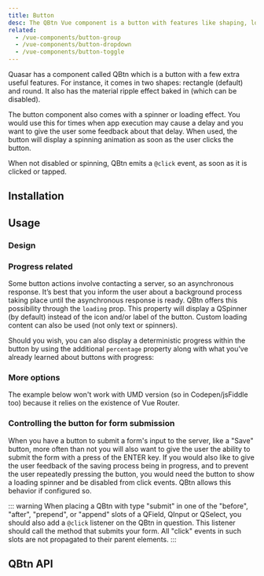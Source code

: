 ```yaml
---
title: Button
desc: The QBtn Vue component is a button with features like shaping, loading state, ripple and more.
related:
  - /vue-components/button-group
  - /vue-components/button-dropdown
  - /vue-components/button-toggle
---
```

Quasar has a component called QBtn which is a button with a few extra useful features. For instance, it comes in two shapes: rectangle (default) and round. It also has the material ripple effect baked in (which can be disabled).

The button component also comes with a spinner or loading effect. You would use this for times when app execution may cause a delay and you want to give the user some feedback about that delay. When used, the button will display a spinning animation as soon as the user clicks the button.

When not disabled or spinning, QBtn emits a `@click` event, as soon as it is clicked or tapped.

## Installation
<doc-installation components="QBtn" />

## Usage
<doc-example title="Standard buttons" file="QBtn/Standard" />

<doc-example title="Custom colors" file="QBtn/CustomColor" />

<doc-example title="With icons" file="QBtn/WithIcons" />

<doc-example title="Round buttons" file="QBtn/Round" />

<doc-example title="Custom content" file="QBtn/CustomContent" />

### Design

<doc-example title="Button design" file="QBtn/ButtonDesign" />

<doc-example title="Button alignment" file="QBtn/ButtonAlignment" />

<doc-example title="Button size" file="QBtn/ButtonSize" />

### Progress related

Some button actions involve contacting a server, so an asynchronous response. It’s best that you inform the user about a background process taking place until the asynchronous response is ready. QBtn offers this possibility through the `loading` prop. This property will display a QSpinner (by default) instead of the icon and/or label of the button. Custom loading content can also be used (not only text or spinners).

<doc-example title="Indeterminate progress" file="QBtn/IndeterminateProgress" />

Should you wish, you can also display a deterministic progress within the button by using the additional `percentage` property along with what you’ve already learned about buttons with progress:

<doc-example title="Deterministic progress" file="QBtn/DeterministicProgress" />

### More options

<doc-example title="Custom ripple" file="QBtn/CustomRipple" />

The example below won't work with UMD version (so in Codepen/jsFiddle too) because it relies on the existence of Vue Router.

<doc-example title="Links" file="QBtn/Links" />

<doc-example title="Other options" file="QBtn/OtherOptions" />

<doc-example title="Disable" file="QBtn/Disabled" />

### Controlling the button for form submission
When you have a button to submit a form's input to the server, like a "Save" button, more often than not you will also want to give the user the ability to submit the form with a press of the ENTER key. If you would also like to give the user feedback of the saving process being in progress, and to prevent the user repeatedly pressing the button, you would need the button to show a loading spinner and be disabled from click events. QBtn allows this behavior if configured so.

::: warning
When placing a QBtn with type "submit" in one of the "before", "after", "prepend", or "append" slots of a QField, QInput or QSelect, you should also add a `@click` listener on the QBtn in question. This listener should call the method that submits your form. All "click" events in such slots are not propagated to their parent elements.
:::

<doc-example title="Form Submission" file="QBtn/FormSubmission" />

## QBtn API
<doc-api file="QBtn" />
